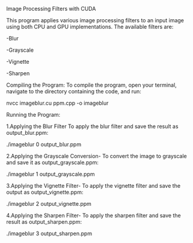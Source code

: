 Image Processing Filters with CUDA

This program applies various image processing filters to an input image using both CPU and GPU implementations. The available filters are:

-Blur

-Grayscale

-Vignette

-Sharpen


Compiling the Program:
To compile the program, open your terminal, navigate to the directory containing the code, and run:


nvcc imageblur.cu ppm.cpp -o imageblur


Running the Program:


1.Applying the Blur Filter
To apply the blur filter and save the result as output_blur.ppm:

./imageblur 0 output_blur.ppm


2.Applying the Grayscale Conversion- 
To convert the image to grayscale and save it as output_grayscale.ppm:


./imageblur 1 output_grayscale.ppm


3.Applying the Vignette Filter- 
To apply the vignette filter and save the output as output_vignette.ppm:


./imageblur 2 output_vignette.ppm


4.Applying the Sharpen Filter-
To apply the sharpen filter and save the result as output_sharpen.ppm:


./imageblur 3 output_sharpen.ppm
